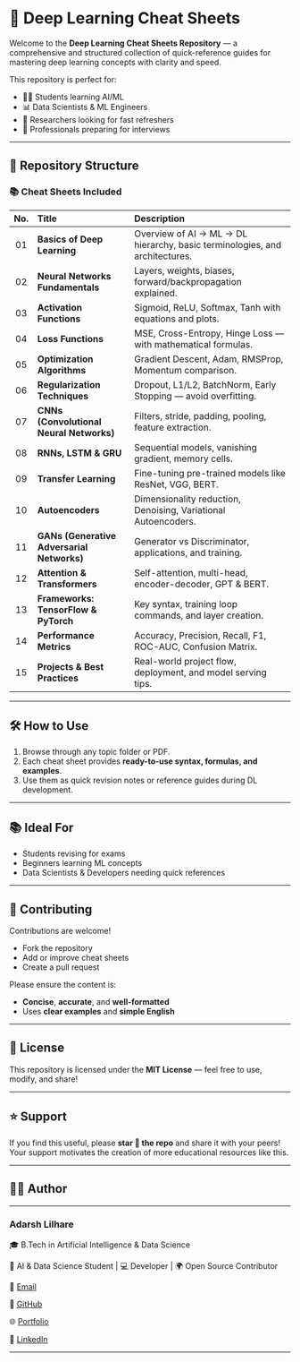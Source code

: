 # 🧠 Deep Learning Cheat Sheets

Welcome to the **Deep Learning Cheat Sheets Repository** — a comprehensive and structured collection of quick-reference guides for mastering deep learning concepts with clarity and speed.

This repository is perfect for:
- 🧑‍💻 Students learning AI/ML  
- 📊 Data Scientists & ML Engineers  
- 🔬 Researchers looking for fast refreshers  
- 💼 Professionals preparing for interviews  

---

## 📂 Repository Structure
### 📚 Cheat Sheets Included
 
| No. | Title | Description |
|:--:|:--------------------------------------------|:------------------------------------------------|
| 01 | **Basics of Deep Learning** | Overview of AI → ML → DL hierarchy, basic terminologies, and architectures. |
| 02 | **Neural Networks Fundamentals** | Layers, weights, biases, forward/backpropagation explained. |
| 03 | **Activation Functions** | Sigmoid, ReLU, Softmax, Tanh with equations and plots. |
| 04 | **Loss Functions** | MSE, Cross-Entropy, Hinge Loss — with mathematical formulas. |
| 05 | **Optimization Algorithms** | Gradient Descent, Adam, RMSProp, Momentum comparison. |
| 06 | **Regularization Techniques** | Dropout, L1/L2, BatchNorm, Early Stopping — avoid overfitting. |
| 07 | **CNNs (Convolutional Neural Networks)** | Filters, stride, padding, pooling, feature extraction. |
| 08 | **RNNs, LSTM & GRU** | Sequential models, vanishing gradient, memory cells. |
| 09 | **Transfer Learning** | Fine-tuning pre-trained models like ResNet, VGG, BERT. |
| 10 | **Autoencoders** | Dimensionality reduction, Denoising, Variational Autoencoders. |
| 11 | **GANs (Generative Adversarial Networks)** | Generator vs Discriminator, applications, and training. |
| 12 | **Attention & Transformers** | Self-attention, multi-head, encoder-decoder, GPT & BERT. |
| 13 | **Frameworks: TensorFlow & PyTorch** | Key syntax, training loop commands, and layer creation. |
| 14 | **Performance Metrics** | Accuracy, Precision, Recall, F1, ROC-AUC, Confusion Matrix. |
| 15 | **Projects & Best Practices** | Real-world project flow, deployment, and model serving tips. |

---

## 🛠️ How to Use

1. Browse through any topic folder or PDF.
2. Each cheat sheet provides **ready-to-use syntax, formulas, and examples**.
3. Use them as quick revision notes or reference guides during DL development.

---

## 📚 Ideal For
- Students revising for exams  
- Beginners learning ML concepts  
- Data Scientists & Developers needing quick references  

---

## 🤝 Contributing

Contributions are welcome!  
- Fork the repository  
- Add or improve cheat sheets  
- Create a pull request  

Please ensure the content is:
- **Concise**, **accurate**, and **well-formatted**
- Uses **clear examples** and **simple English**

---

## 📜 License
This repository is licensed under the **MIT License** — feel free to use, modify, and share!

---

## ⭐ Support
If you find this useful, please **star 🌟 the repo** and share it with your peers!  
Your support motivates the creation of more educational resources like this.

---
## 👨‍💻 Author

---
### Adarsh Lilhare 

🎓 B.Tech in Artificial Intelligence & Data Science

💼 AI & Data Science Student | 💻 Developer | 🌍 Open Source Contributor

📧 [Email](adarshlilhare@example.com)

🐙 [GitHub](https://github.com/AdarshVL) 

🌐 [Portfolio](https://adarshlilhare.dev)

🔗 [LinkedIn](https://www.linkedin.com/in/adarsh-lilhare-b98a91290/)

---
